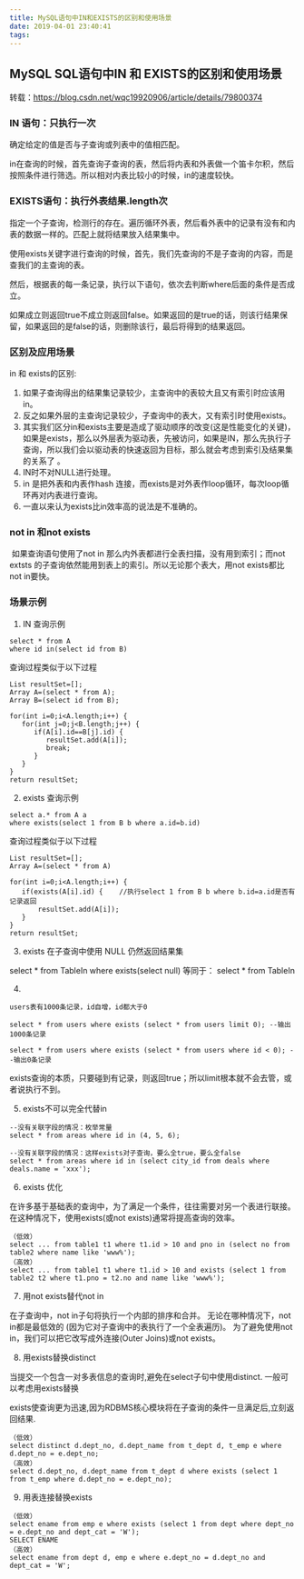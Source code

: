 ```yaml
---
title: MySQL语句中IN和EXISTS的区别和使用场景
date: 2019-04-01 23:40:41
tags:
---
```

## MySQL SQL语句中IN 和 EXISTS的区别和使用场景

转载：https://blog.csdn.net/wqc19920906/article/details/79800374

### IN 语句：只执行一次

确定给定的值是否与子查询或列表中的值相匹配。

in在查询的时候，首先查询子查询的表，然后将内表和外表做一个笛卡尔积，然后按照条件进行筛选。所以相对内表比较小的时候，in的速度较快。

### EXISTS语句：执行外表结果.length次

指定一个子查询，检测行的存在。遍历循环外表，然后看外表中的记录有没有和内表的数据一样的。匹配上就将结果放入结果集中。

使用exists关键字进行查询的时候，首先，我们先查询的不是子查询的内容，而是查我们的主查询的表。

然后，根据表的每一条记录，执行以下语句，依次去判断where后面的条件是否成立。

如果成立则返回true不成立则返回false。如果返回的是true的话，则该行结果保留，如果返回的是false的话，则删除该行，最后将得到的结果返回。

### 区别及应用场景

in 和 exists的区别: 

1. 如果子查询得出的结果集记录较少，主查询中的表较大且又有索引时应该用in。
2.  反之如果外层的主查询记录较少，子查询中的表大，又有索引时使用exists。
3. 其实我们区分in和exists主要是造成了驱动顺序的改变(这是性能变化的关键)，如果是exists，那么以外层表为驱动表，先被访问，如果是IN，那么先执行子查询，所以我们会以驱动表的快速返回为目标，那么就会考虑到索引及结果集的关系了 。
4. IN时不对NULL进行处理。
5. in 是把外表和内表作hash 连接，而exists是对外表作loop循环，每次loop循环再对内表进行查询。
6. 一直以来认为exists比in效率高的说法是不准确的。

### not in 和not exists

​    如果查询语句使用了not in 那么内外表都进行全表扫描，没有用到索引；而not extsts 的子查询依然能用到表上的索引。所以无论那个表大，用not exists都比not in要快。

### 场景示例

1. IN 查询示例

```
select * from A
where id in(select id from B)
```

查询过程类似于以下过程

```
List resultSet=[];
Array A=(select * from A);
Array B=(select id from B);

for(int i=0;i<A.length;i++) {
   for(int j=0;j<B.length;j++) {
      if(A[i].id==B[j].id) {
         resultSet.add(A[i]);
         break;
      }
   }
}
return resultSet;
```

2. exists 查询示例

```
select a.* from A a 
where exists(select 1 from B b where a.id=b.id)
```

查询过程类似于以下过程

```
List resultSet=[];
Array A=(select * from A)

for(int i=0;i<A.length;i++) {
   if(exists(A[i].id) {    //执行select 1 from B b where b.id=a.id是否有记录返回
       resultSet.add(A[i]);
   }
}
return resultSet;
```

3. exists 在子查询中使用 NULL 仍然返回结果集

select * from TableIn where exists(select null)
等同于： select * from TableIn

4. 

```
users表有1000条记录，id自增，id都大于0

select * from users where exists (select * from users limit 0); --输出1000条记录

select * from users where exists (select * from users where id < 0); --输出0条记录
```

exists查询的本质，只要碰到有记录，则返回true；所以limit根本就不会去管，或者说执行不到。

5. exists不可以完全代替in

```
--没有关联字段的情况：枚举常量
select * from areas where id in (4, 5, 6);

--没有关联字段的情况：这样exists对子查询，要么全true，要么全false
select * from areas where id in (select city_id from deals where deals.name = 'xxx'); 
```

6. exists 优化

在许多基于基础表的查询中，为了满足一个条件，往往需要对另一个表进行联接。 
在这种情况下，使用exists(或not exists)通常将提高查询的效率。

```
（低效） 
select ... from table1 t1 where t1.id > 10 and pno in (select no from table2 where name like 'www%'); 
（高效） 
select ... from table1 t1 where t1.id > 10 and exists (select 1 from table2 t2 where t1.pno = t2.no and name like 'www%'); 
```

7. 用not exists替代not in

在子查询中，not in子句将执行一个内部的排序和合并。 
无论在哪种情况下，not in都是最低效的 (因为它对子查询中的表执行了一个全表遍历)。 
为了避免使用not in，我们可以把它改写成外连接(Outer Joins)或not exists。 

8. 用exists替换distinct

当提交一个包含一对多表信息的查询时,避免在select子句中使用distinct. 一般可以考虑用exists替换 

exists使查询更为迅速,因为RDBMS核心模块将在子查询的条件一旦满足后,立刻返回结果.

```
（低效） 
select distinct d.dept_no, d.dept_name from t_dept d, t_emp e where d.dept_no = e.dept_no; 
（高效） 
select d.dept_no, d.dept_name from t_dept d where exists (select 1 from t_emp where d.dept_no = e.dept_no); 
```

9. 用表连接替换exists

```
（低效） 
select ename from emp e where exists (select 1 from dept where dept_no = e.dept_no and dept_cat = 'W'); 
SELECT ENAME 
（高效） 
select ename from dept d, emp e where e.dept_no = d.dept_no and dept_cat = 'W'; 
```

